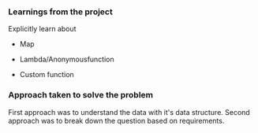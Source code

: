### Learnings from the project

 Explicitly learn about 

- Map

- Lambda/Anonymousfunction 

- Custom function


### Approach taken to solve the problem

 First approach was to understand the data with it's data structure.
Second approach was to break down the question based on requirements.


